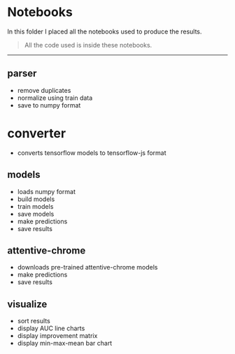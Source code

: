 # Notebooks

In this folder I placed all the notebooks used to produce the results.

> All the code used is inside these notebooks.

---

## parser

- remove duplicates
- normalize using train data
- save to numpy format

# converter

- converts tensorflow models to tensorflow-js format

## models

- loads numpy format
- build models
- train models
- save models
- make predictions
- save results

## attentive-chrome

- downloads pre-trained attentive-chrome models
- make predictions
- save results

## visualize

- sort results
- display AUC line charts
- display improvement matrix
- display min-max-mean bar chart
